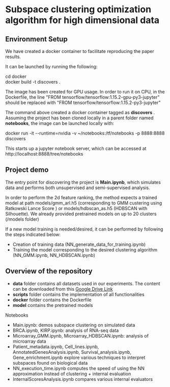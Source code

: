 # Subspace clustering optimization algorithm for high dimensional data

## Environment Setup
We have created a docker container to facilitate reproducing the paper results.   

It can be launched by running the following:  

cd docker  
docker build -t discovers .  

The image has been created for GPU usage. In order to run it on CPU, in the Dockerfile, the line "FROM tensorflow/tensorflow:1.15.2-gpu-py3-jupyter" should be replaced with "FROM tensorflow/tensorflow:1.15.2-py3-jupyter"

The command above created a docker container tagged as __discovers__ . Assuming the project has been cloned locally in a parent folder named __notebooks__, the image can be launched locally with:  


docker run -it --runtime=nvidia -v ~/notebooks:/tf/notebooks -p 8888:8888 discovers

This starts up a jupyter notebook server, which can be accessed at http://localhost:8888/tree/notebooks


## Project demo

The entry point for discovering the project is __Main.ipynb__, which simulates data and performs both unsupervised and semi-supervised analysis.

In order to perform the 2d feature ranking, the method expects a trained model at path models/gmm_arl.h5 (corresponding to GMM custering using Ratkowski Lance Score ) or models/hdbscan_as.h5 (HDBSCAN with Silhouette). We already provided pretrained models on up to 20 clusters (/models folder)

If a new model training is needed/desired, it can be performed by following the steps indicated below:

- Creation of training data (NN_generate_data_for_training.ipynb)
- Training the model corresponding to the desired clustering algorithm (NN_GMM.ipynb, NN_HDBSCAN.ipynb)

## Overview of the repository

- __data__ folder contains all datasets used in our experiments. The content can be downloaded from this [Google Drive Link](https://drive.google.com/file/d/1GMfyzbiTL_5pY2Flyqz1r-BjGfii9xOn/view?usp=sharing)
- __scripts__ folder contains the implementation of all functionalities
- __docker__ folder contains the Dockerfile
- __model__ contains the pretrained models


Notebooks

- Main.ipynb: demos subspace clustering on simulated data
- BRCA.ipynb, KIRP.ipynb: analysis of RNA-seq data
- Microarray_GMM.ipynb, Microarray_HDBSCAN.ipynb: analysis of microarray data
- Patient_metadata.ipynb, Cell_lines.ipynb, AnnotatedGenesAnalysis.ipynb, Survival_analysis.ipynb, Gene_enrichment.ipynb explore various techniques to interpret subspaces found on biological data
- NN_execution_time.ipynb computes the speed of using the NN approximation instead of clustering + internal evaluation
- InternalScoresAnalysis.ipynb compares various internal evaluators

